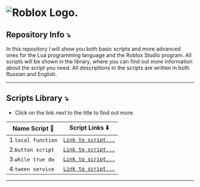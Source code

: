 #  ![Roblox Logo.](https://seeklogo.com/images/R/roblox-studio-logo-B8149275A6-seeklogo.com.png)

## Repository Info :arrow_heading_down:

In this repository I will show you both basic scripts and more advanced ones for the Lua programming language and the Roblox Studio program.
All scripts will be shown in the library, where you can find out more information about the script you need.
All descriptions in the scripts are written in both Russian and English.

---

## Scripts Library :arrow_heading_down:
- Click on the link next to the title to find out more.

| Name Script :floppy_disk:| Script Links :arrow_down:|
| -------------------------| -------------------------|
| 1.`local function`       | [`Link to script...`](https://github.com/snailsopretty/Roblox.Studio/blob/main/local%20function.lua) |
| 2.`button script`        | [`Link to script...`](https://github.com/snailsopretty/Roblox.Studio/blob/main/button%20script.lua)  |
| 3.`while true do`        | [`Link to script...`](https://github.com/snailsopretty/Roblox.Studio/blob/main/while%20true%20do.lua)|
| 4.`tween service`        | [`Link to script...`](https://github.com/snailsopretty/Roblox.Studio/blob/main/tween%20service.lua)|

---



